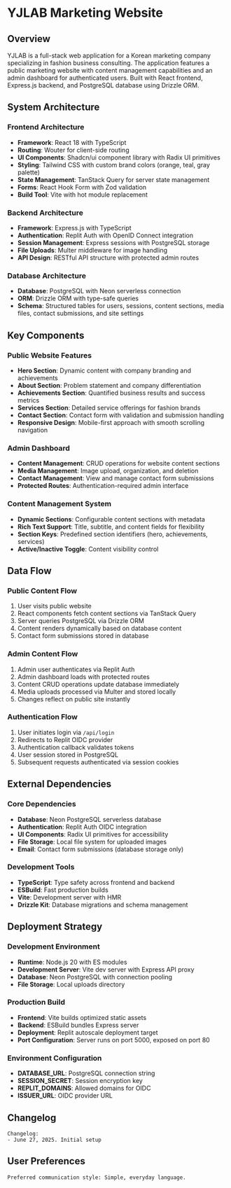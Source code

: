 # YJLAB Marketing Website

## Overview

YJLAB is a full-stack web application for a Korean marketing company specializing in fashion business consulting. The application features a public marketing website with content management capabilities and an admin dashboard for authenticated users. Built with React frontend, Express.js backend, and PostgreSQL database using Drizzle ORM.

## System Architecture

### Frontend Architecture
- **Framework**: React 18 with TypeScript
- **Routing**: Wouter for client-side routing
- **UI Components**: Shadcn/ui component library with Radix UI primitives
- **Styling**: Tailwind CSS with custom brand colors (orange, teal, gray palette)
- **State Management**: TanStack Query for server state management
- **Forms**: React Hook Form with Zod validation
- **Build Tool**: Vite with hot module replacement

### Backend Architecture
- **Framework**: Express.js with TypeScript
- **Authentication**: Replit Auth with OpenID Connect integration
- **Session Management**: Express sessions with PostgreSQL storage
- **File Uploads**: Multer middleware for image handling
- **API Design**: RESTful API structure with protected admin routes

### Database Architecture
- **Database**: PostgreSQL with Neon serverless connection
- **ORM**: Drizzle ORM with type-safe queries
- **Schema**: Structured tables for users, sessions, content sections, media files, contact submissions, and site settings

## Key Components

### Public Website Features
- **Hero Section**: Dynamic content with company branding and achievements
- **About Section**: Problem statement and company differentiation
- **Achievements Section**: Quantified business results and success metrics
- **Services Section**: Detailed service offerings for fashion brands
- **Contact Section**: Contact form with validation and submission handling
- **Responsive Design**: Mobile-first approach with smooth scrolling navigation

### Admin Dashboard
- **Content Management**: CRUD operations for website content sections
- **Media Management**: Image upload, organization, and deletion
- **Contact Management**: View and manage contact form submissions
- **Protected Routes**: Authentication-required admin interface

### Content Management System
- **Dynamic Sections**: Configurable content sections with metadata
- **Rich Text Support**: Title, subtitle, and content fields for flexibility
- **Section Keys**: Predefined section identifiers (hero, achievements, services)
- **Active/Inactive Toggle**: Content visibility control

## Data Flow

### Public Content Flow
1. User visits public website
2. React components fetch content sections via TanStack Query
3. Server queries PostgreSQL via Drizzle ORM
4. Content renders dynamically based on database content
5. Contact form submissions stored in database

### Admin Content Flow
1. Admin user authenticates via Replit Auth
2. Admin dashboard loads with protected routes
3. Content CRUD operations update database immediately
4. Media uploads processed via Multer and stored locally
5. Changes reflect on public site instantly

### Authentication Flow
1. User initiates login via `/api/login`
2. Redirects to Replit OIDC provider
3. Authentication callback validates tokens
4. User session stored in PostgreSQL
5. Subsequent requests authenticated via session cookies

## External Dependencies

### Core Dependencies
- **Database**: Neon PostgreSQL serverless database
- **Authentication**: Replit Auth OIDC integration
- **UI Components**: Radix UI primitives for accessibility
- **File Storage**: Local file system for uploaded images
- **Email**: Contact form submissions (database storage only)

### Development Tools
- **TypeScript**: Type safety across frontend and backend
- **ESBuild**: Fast production builds
- **Vite**: Development server with HMR
- **Drizzle Kit**: Database migrations and schema management

## Deployment Strategy

### Development Environment
- **Runtime**: Node.js 20 with ES modules
- **Development Server**: Vite dev server with Express API proxy
- **Database**: Neon PostgreSQL with connection pooling
- **File Storage**: Local uploads directory

### Production Build
- **Frontend**: Vite builds optimized static assets
- **Backend**: ESBuild bundles Express server
- **Deployment**: Replit autoscale deployment target
- **Port Configuration**: Server runs on port 5000, exposed on port 80

### Environment Configuration
- **DATABASE_URL**: PostgreSQL connection string
- **SESSION_SECRET**: Session encryption key
- **REPLIT_DOMAINS**: Allowed domains for OIDC
- **ISSUER_URL**: OIDC provider URL

## Changelog

```
Changelog:
- June 27, 2025. Initial setup
```

## User Preferences

```
Preferred communication style: Simple, everyday language.
```